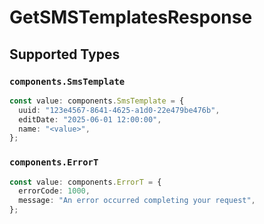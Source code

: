 # GetSMSTemplatesResponse


## Supported Types

### `components.SmsTemplate`

```typescript
const value: components.SmsTemplate = {
  uuid: "123e4567-8641-4625-a1d0-22e479be476b",
  editDate: "2025-06-01 12:00:00",
  name: "<value>",
};
```

### `components.ErrorT`

```typescript
const value: components.ErrorT = {
  errorCode: 1000,
  message: "An error occurred completing your request",
};
```

